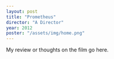 ```yaml
---
layout: post
title: "Prometheus"
director: "A Director"
year: 2012
poster: "/assets/img/home.png"
---
```


My review or thoughts on the film go here.
